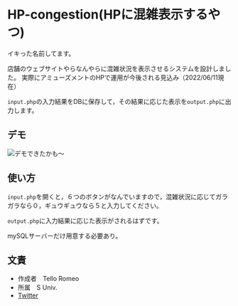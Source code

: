 # HP-congestion(HPに混雑表示するやつ)

イキった名前してます。

店舗のウェブサイトやらなんやらに混雑状況を表示させるシステムを設計しました。
実際にアミューズメントのHPで運用が今後される見込み（2022/06/11現在）

`input.php`の入力結果をDBに保存して，その結果に応じた表示を`output.php`に出力します。

## デモ

![デモできたかも〜](https://github.com/watelia/HP-congestion/でも.gif)


## 使い方

`input.php`を開くと，６つのボタンがなんでいますので，混雑状況に応じてガラガラなら０，ギュウギュウなら５と入力してください。

`output.php`に入力結果に応じた表示がされるはずです。

mySQLサーバーだけ用意する必要あり。


## 文責

* 作成者　Tello Romeo
* 所属　S Univ.
* [Twitter](https://twitter.com/rnanaoplusmkai1)
